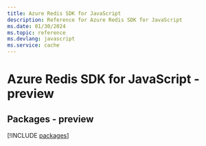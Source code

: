 ```yaml
---
title: Azure Redis SDK for JavaScript
description: Reference for Azure Redis SDK for JavaScript
ms.date: 01/30/2024
ms.topic: reference
ms.devlang: javascript
ms.service: cache
---
```

# Azure Redis SDK for JavaScript - preview
## Packages - preview
[!INCLUDE [packages](redis-index.md)]